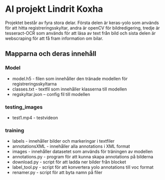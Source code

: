 # AI projekt Lindrit Koxha

Projektet består av fyra stora delar. 
Första delen är keras-yolo som används för att hitta registreringsskyltar, andra är openCV för bildredigering, 
tredje är tesseract-OCR som används för att läsa av text från bild och sista delen är webscraping för att få fram information om bilar.

## Mapparna och deras innehåll
### Model
- model.h5 - filen som innehåller den tränade modellen för registreringsskyltarna      
- classes.txt - textfil som innehåller klasserna till modellen       
- regskyltar.json – config fil till modellen    
### testing_images
- test1.mp4 - testvideon
### training
- labels - innehåller bilder och markeringar i textfiler
- annotationsXML - innehåller alla annotations i XML format
- images - innehåller datasetet som används för träningen av modellen
- annotations.py - program för att kunna skapa annotations på bilderna
- download.py - script för att ladda ner bilder från blocket
- label_tool.py - script för att konvertera yolo annotations till voc format
- renamer.py - script för att byta namn på filer
